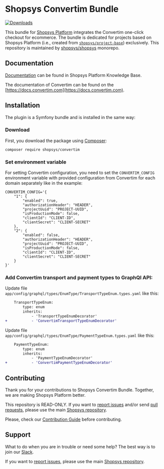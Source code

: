 # Shopsys Convertim Bundle

[![Downloads](https://img.shields.io/packagist/dt/shopsys/convertim.svg)](https://packagist.org/packages/shopsys/convertim)

This bundle for [Shopsys Platform](https://www.shopsys.com) integrates the Convertim one-click checkout for ecommerce.
The bundle is dedicated for projects based on Shopsys Platform (i.e., created from [`shopsys/project-base`](https://github.com/shopsys/project-base)) exclusively.
This repository is maintained by [shopsys/shopsys](https://github.com/shopsys/shopsys) monorepo.

## Documentation

[Documentation](https://docs.shopsys.com/en/latest/) can be found in Shopsys Platform Knowledge Base.

The documentation of Convertim can be found on the [https://docs.convertim.com](https://docs.convertim.com).

## Installation

The plugin is a Symfony bundle and is installed in the same way:

### Download

First, you download the package using [Composer](https://getcomposer.org/):

```
composer require shopsys/convertim
```

### Set environment variable

For setting Convertim configuration, you need to set the `CONVERTIM_CONFIG` environment variable with provided configuration from Convertim for each domain separately like in the example:

```
CONVERTIM_CONFIG='{
    "1": {
        "enabled": true,
        "authorizationHeader": "HEADER",
        "projectUuid": "PROJECT-UUID",
        "isProductionMode": false,
        "clientId": "CLIENT-ID",
        "clientSecret": "CLIENT-SECRET"
    },
    "2": {
        "enabled": false,
        "authorizationHeader": "HEADER",
        "projectUuid": "PROJECT-UUID",
        "isProductionMode": false,
        "clientId": "CLIENT-ID",
        "clientSecret": "CLIENT-SECRET"
    }
}'
```

### Add Convertim transport and payment types to GraphQl API:

Update file `app/config/graphql/types/EnumType/TransportTypeEnum.types.yaml` like this:

```diff
    TransportTypeEnum:
        type: enum
        inherits:
            - 'TransportTypeEnumDecorator'
+           - 'ConvertimTransportTypeEnumDecorator'
```

Update file `app/config/graphql/types/EnumType/PaymentTypeEnum.types.yaml` like this:

```diff
    PaymentTypeEnum:
        type: enum
        inherits:
            - 'PaymentTypeEnumDecorator'
+           - 'ConvertimPaymentTypeEnumDecorator'
```

## Contributing

Thank you for your contributions to Shopsys Convertim Bundle.
Together, we are making Shopsys Platform better.

This repository is READ-ONLY.
If you want to [report issues](https://github.com/shopsys/shopsys/issues/new) and/or send [pull requests](https://github.com/shopsys/shopsys/compare),
please use the main [Shopsys repository](https://github.com/shopsys/shopsys).

Please, check our [Contribution Guide](https://github.com/shopsys/shopsys/blob/HEAD/CONTRIBUTING.md) before contributing.

## Support

What to do when you are in trouble or need some help?
The best way is to join our [Slack](https://join.slack.com/t/shopsysframework/shared_invite/zt-11wx9au4g-e5pXei73UJydHRQ7nVApAQ).

If you want to [report issues](https://github.com/shopsys/shopsys/issues/new), please use the main [Shopsys repository](https://github.com/shopsys/shopsys).
